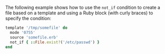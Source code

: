 The following example shows how to use the `not_if` condition to create
a file based on a template and using a Ruby block (with curly braces) to
specify the condition:

``` ruby
template '/tmp/somefile' do
  mode '0755'
  source 'somefile.erb'
  not_if { ::File.exist?('/etc/passwd') }
end
```